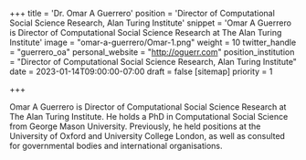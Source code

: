 +++
title = 'Dr. Omar A Guerrero'
position = 'Director of Computational Social Science Research, Alan Turing Institute'
snippet = 'Omar A Guerrero is Director of Computational Social Science Research at The Alan Turing Institute'
image = "omar-a-guerrero/Omar-1.png"
weight = 10
twitter_handle = "guerrero_oa"
personal_website = "http://oguerr.com"
position_institution = "Director of Computational Social Science Research, Alan Turing Institute"
date = 2023-01-14T09:00:00-07:00
draft = false
[sitemap]
  priority = 1

+++

Omar A Guerrero is Director of Computational Social Science Research at The Alan Turing Institute. He holds a PhD in Computational Social Science from George Mason University. Previously, he held positions at the University of Oxford and University College London, as well as consulted for governmental bodies and international organisations.
